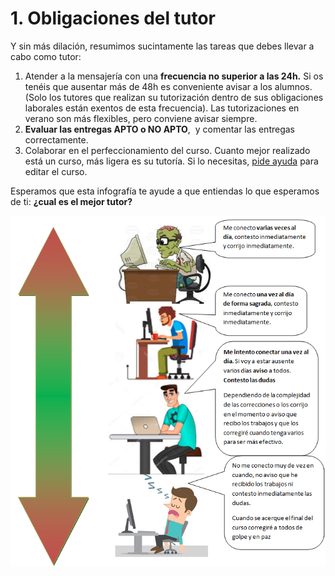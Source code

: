 # 1. Obligaciones del tutor

Y sin más dilación, resumimos sucintamente las tareas que debes llevar a cabo como tutor:

1. Atender a la mensajería con una **frecuencia no superior a las 24h.** Si os tenéis que ausentar más de 48h es conveniente avisar a los alumnos. (Solo los tutores que realizan su tutorización dentro de sus obligaciones laborales están exentos de esta frecuencia). Las tutorizaciones en verano son más flexibles, pero conviene avisar siempre.
1. **Evaluar las entregas APTO o NO APTO**,  y comentar las entregas correctamente.
1. Colaborar en el perfeccionamiento del curso. Cuanto mejor realizado está un curso, más ligera es su tutoría. Si lo necesitas, [pide ayuda](http://soporte.catedu.es/) para editar el curso.

Esperamos que esta infografía te ayude a que entiendas lo que esperamos de ti: **¿cual es el mejor tutor?**

![](/assets/tipotutores.png)

